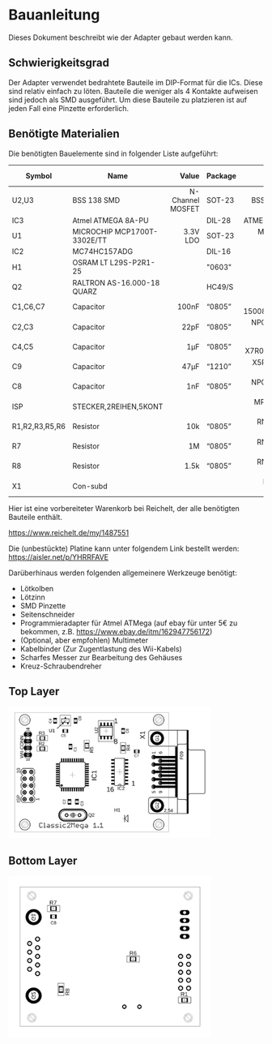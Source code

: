 # Bauanleitung

Dieses Dokument beschreibt wie der Adapter gebaut werden kann.

## Schwierigkeitsgrad

Der Adapter verwendet bedrahtete Bauteile im DIP-Format für die ICs. Diese sind relativ einfach zu löten. Bauteile die weniger als 4 Kontakte aufweisen sind jedoch als SMD ausgeführt. Um diese Bauteile zu platzieren ist auf jeden Fall eine Pinzette erforderlich.

## Benötigte Materialien

Die benötigten Bauelemente sind in folgender Liste aufgeführt:


| Symbol | Name | Value | Package | Reichelt Number | Count |
|--------|------|------:|---------|---------------:|-----------------:|
| U2,U3 | BSS 138 SMD | N-Channel MOSFET | SOT-23 | BSS 138 SMD | 2 |
| IC3 |Atmel ATMEGA 8A-PU|	|	DIL-28|	ATMEGA 8A-PU |	1|
| U1 |MICROCHIP MCP1700T-3302E/TT| 3.3V LDO |	SOT-23|	MCP 1700-3302|		1|
| IC2 |MC74HC157ADG|	|	DIL-16| 74HC 157|	1|
| H1 |OSRAM LT L29S-P2R1-25|	|	"0603"|	LT L29S |		1|
| Q2 |RALTRON AS-16.000-18 QUARZ |	|	HC49/S| 16,0000-HC49U-S|		1|
| C1,C6,C7 |Capacitor|	100nF|	“0805”|RND 1500805Y1041|		3|
| C2,C3 |Capacitor|	22pF|	“0805”|	NPO 0805 BG 22P|	2|
| C4,C5 |Capacitor|	1µF|	“0805”|	KEM X7R0805A1,0U|		2|
| C9 |Capacitor|	47µF|	“1210”|	X5R 1210 DC 47U|	1|
| C8 |Capacitor|	1nF|	“0805”|	NPO 0805 BG 1,0N|	1|
| ISP |STECKER,2REIHEN,5KONT| |			|MPE 087-2-010|		1|
| R1,R2,R3,R5,R6 |Resistor|	10k|	“0805”|	RND 0805 1 10K|		5|
| R7 |Resistor|	1M|	“0805”|	RND 0805 1 1,0M|		1|
| R8 |Resistor|	1.5k|	“0805”|	RND 0805 1 1,5K|		1|
| X1 |Con-subd|	|		|D-SUB BU 09EU|		1|

Hier ist eine vorbereiteter Warenkorb bei Reichelt, der alle benötigten Bauteile enthält.

https://www.reichelt.de/my/1487551

Die (unbestückte) Platine kann unter folgendem Link bestellt werden: 
https://aisler.net/p/YHRRFAVE



Darüberhinaus werden folgenden allgemeinere Werkzeuge benötigt:

 * Lötkolben
 * Lötzinn
 * SMD Pinzette
 * Seitenschneider
 * Programmieradapter für Atmel ATMega (auf ebay für unter 5€ zu bekommen, z.B. https://www.ebay.de/itm/162947756172)
 * (Optional, aber empfohlen) Multimeter
 * Kabelbinder (Zur Zugentlastung des Wii-Kabels)
 * Scharfes Messer zur Bearbeitung des Gehäuses
 * Kreuz-Schraubendreher

## Top Layer
<a href="images/top_layer.png"><img src="images/top_layer.png" width="400"></a>

## Bottom Layer
<a href="images/bottom_layer.png"><img src="images/bottom_layer.png" width="400"></a>

